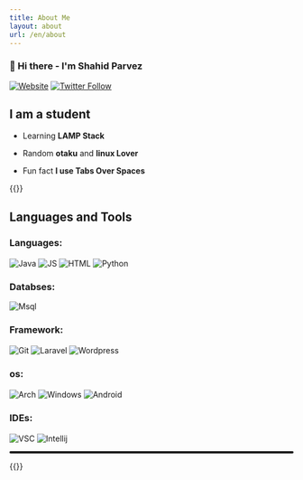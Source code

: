 ```yaml
---
title: About Me
layout: about
url: /en/about
---
```

### :wave: Hi there  - I'm Shahid Parvez

[![Website](https://img.shields.io/website?color=F5A65B&down_color=tomato&down_message=Down&label=mrsnailo.github.io&style=for-the-badge&up_color=6CAE75&up_message=up&url=https%3A%2F%2Fmrsnailo.github.io)](https://mrsnailo.github.io)
[![Twitter Follow](https://img.shields.io/twitter/follow/mrsnailo?color=00ACEE&logo=twitter&style=for-the-badge)](https://twitter.com/mrsnailo)

## I am a student


- Learning **LAMP Stack**

- Random **otaku** and **linux Lover**

- Fun fact **I use Tabs Over Spaces**


{{<raw>}}
<h2> Languages and Tools</h2>

<h3> Languages: </h3>

<p align="left">
  <img style="display:inline-block;" align="center" src="https://img.shields.io/badge/Java-ED8B00?style=for-the-badge&logo=java&logoColor=white" alt="Java" />
  <img style="display:inline-block;" align="center" src="https://img.shields.io/badge/JavaScript-F7DF1E?style=for-the-badge&logo=javascript&logoColor=black" alt="JS" />
  <img style="display:inline-block;" align="center" src="https://img.shields.io/badge/HTML5-E34F26?style=for-the-badge&logo=html5&logoColor=white" alt="HTML" />
  <img style="display:inline-block;" align="center" src="https://img.shields.io/badge/Python-5B85AA?style=for-the-badge&logo=python&logoColor=white" alt="Python">
</p>

<h3> Databses: </h3>
<p align="left">
<img align="center" src="https://img.shields.io/badge/Msql-372248?style=for-the-badge&logo=mysql&logoColor=white" alt="Msql">  
</p>

<h3> Framework: </h3>
<p align="left">
  <img style="display:inline-block;" align="center" src="https://img.shields.io/badge/Git-F05032?style=for-the-badge&logo=git&logoColor=white" alt="Git" />
  <img style="display:inline-block;" align="center" src="https://img.shields.io/badge/Laravel-2CA5E0?style=for-the-badge&logo=laravel&logoColor=white" alt="Laravel" />
  <img style="display:inline-block;" align="center" src="https://img.shields.io/badge/Wordpress-009639?style=for-the-badge&logo=wordpress&logoColor=white" alt="Wordpress" />
</p>

<h3> os: </h3>

<p align="left">
    <img style="display:inline-block;" align="center" src="https://img.shields.io/badge/Arch-7B0828?style=for-the-badge&logo=archlinux&logoColor=blue" alt="Arch">
    <img style="display:inline-block;" align="center" src="https://img.shields.io/badge/-Winodows-28C2FF?style=for-the-badge&logo=windows&logoColor=blue" alt="Windows" />
    <img style="display:inline-block;" align="center" src="https://img.shields.io/badge/Android-3DDC84?style=for-the-badge&logo=android&logoColor=white" alt="Android" />
</p>

<h3> IDEs: </h3>
<p align="left">
  <img style="display:inline-block;" align="center" src="https://img.shields.io/badge/Visual_Studio_Code-0078D4?style=for-the-badge&logo=visual%20studio%20code&logoColor=white" alt="VSC" />
  <img style="display:inline-block;" align="center" src="https://img.shields.io/badge/Intellij-EFA00B?style=for-the-badge&logo=IntelliJ+IDEA&logoColor=black" alt="Intellij">
</p>


<hr style="width:100%; height: 4px;border-radius:2px;">


{{</raw>}}
<!-- Will be updated in future -->
